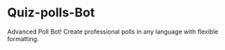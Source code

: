 # Quiz-polls-Bot
Advanced Poll Bot!  Create professional polls in any language with flexible formatting.
